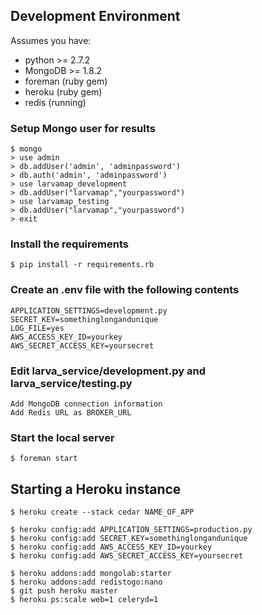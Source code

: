 ## Development Environment

Assumes you have:
* python >= 2.7.2
* MongoDB >= 1.8.2
* foreman (ruby gem)
* heroku (ruby gem)
* redis (running)

### Setup Mongo user for results
    $ mongo
    > use admin
    > db.addUser('admin', 'adminpassword')
    > db.auth('admin', 'adminpassword')
    > use larvamap_development
    > db.addUser("larvamap","yourpassword")
    > use larvamap_testing
    > db.addUser("larvamap","yourpassword")
    > exit

### Install the requirements
    $ pip install -r requirements.rb

### Create an .env file with the following contents
    APPLICATION_SETTINGS=development.py
    SECRET_KEY=somethinglongandunique
    LOG_FILE=yes
    AWS_ACCESS_KEY_ID=yourkey
    AWS_SECRET_ACCESS_KEY=yoursecret

### Edit larva_service/development.py and larva_service/testing.py
    Add MongoDB connection information
    Add Redis URL as BROKER_URL

### Start the local server
    $ foreman start

## Starting a Heroku instance

    $ heroku create --stack cedar NAME_OF_APP

    $ heroku config:add APPLICATION_SETTINGS=production.py
    $ heroku config:add SECRET_KEY=somethinglongandunique
    $ heroku config:add AWS_ACCESS_KEY_ID=yourkey
    $ heroku config:add AWS_SECRET_ACCESS_KEY=yoursecret

    $ heroku addons:add mongolab:starter
    $ heroku addons:add redistogo:nano
    $ git push heroku master
    $ heroku ps:scale web=1 celeryd=1
